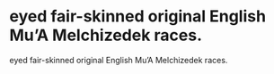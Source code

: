 # eyed fair-skinned original English Mu’A Melchizedek races.

eyed fair-skinned original English Mu’A Melchizedek races.